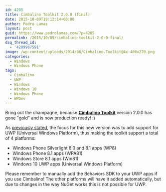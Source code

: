 ```yaml
---
id: 4205
title: Cimbalino Toolkit 2.0.0 (final)
date: 2015-10-09T19:12:14+00:00
author: Pedro Lamas
layout: post
guid: https://www.pedrolamas.com/?p=4205
permalink: /2015/10/09/cimbalino-toolkit-2-0-0-final/
dsq_thread_id:
  - '4209987591'
image: /wp-content/uploads/2014/06/Cimbalino.Toolkit@4x-400x270.png
categories:
  - Windows
  - Windows Phone
tags:
  - Cimbalino
  - UWP
  - Windows
  - Windows 10
  - Windows Phone
  - WPDev
---
```


Bring out the champagne, because [**Cimbalino Toolkit**](http://cimbalino.org/) version 2.0.0 has gone "gold" and is now production ready! :)

As [previously stated](https://www.pedrolamas.com/2015/07/31/cimbalino-toolkit-2-0-0-beta1/), the focus for this new version was to add support for UWP (Universal Windows Platform), thus making the toolkit support a total of 4 platforms:

- Windows Phone Silverlight 8.0 and 8.1 apps (WP8)
- Windows Phone 8.1 apps (WPA81)
- Windows Store 8.1 apps (Win81)
- Windows 10 UWP apps (Universal Windows Platform)

Please remember to manually add the Behaviors SDK to your UWP apps if you use Cimbalino! The other platforms will have it added automatically, but due to changes in the way NuGet works this is not possible for UWP.
